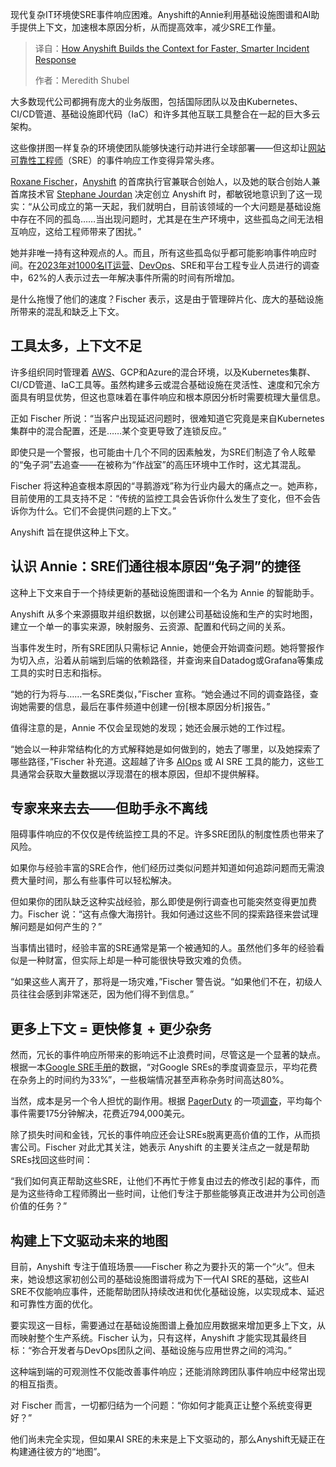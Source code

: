 <!--
title: Anyshift：构建上下文，加速智能事件响应
cover: https://cdn.thenewstack.io/media/2025/10/f9a162fb-anyshift.png
summary: 现代复杂IT环境使SRE事件响应困难。Anyshift的Annie利用基础设施图谱和AI助手提供上下文，加速根本原因分析，从而提高效率，减少SRE工作量。
-->

现代复杂IT环境使SRE事件响应困难。Anyshift的Annie利用基础设施图谱和AI助手提供上下文，加速根本原因分析，从而提高效率，减少SRE工作量。

> 译自：[How Anyshift Builds the Context for Faster, Smarter Incident Response](https://thenewstack.io/how-anyshift-builds-the-context-for-faster-smarter-incident-response/)
> 
> 作者：Meredith Shubel

大多数现代公司都拥有庞大的业务版图，包括国际团队以及由Kubernetes、CI/CD管道、基础设施即代码（IaC）和许多其他互联工具整合在一起的巨大多云架构。

这些像拼图一样复杂的环境使团队能够快速行动并进行全球部署——但这却让[网站可靠性工程师](https://thenewstack.io/practical-guidance-for-first-time-site-reliability-engineers/)（SRE）的事件响应工作变得异常头疼。

[Roxane Fischer](https://www.linkedin.com/in/roxane-fischer-92a52414b/)，[Anyshift](https://www.anyshift.io/sre-experts) 的首席执行官兼联合创始人，以及她的联合创始人兼首席技术官 [Stephane Jourdan](https://www.linkedin.com/in/stephanejourdan/) 决定创立 Anyshift 时，都敏锐地意识到了这一现实：“从公司成立的第一天起，我们就明白，目前该领域的一个大问题是基础设施中存在不同的孤岛……当出现问题时，尤其是在生产环境中，这些孤岛之间无法相互响应，这给工程师带来了困扰。”

她并非唯一持有这种观点的人。而且，所有这些孤岛似乎都可能影响事件响应时间。在[2023年对1000名IT运营](https://devops.com/it-service-incidents-are-becoming-more-frequent-survey-says/?utm_source=chatgpt.com)、[DevOps](https://thenewstack.io/multipass-fast-scriptable-ubuntu-vms-for-modern-devops/)、SRE和平台工程专业人员进行的调查中，62%的人表示过去一年解决事件所需的时间有所增加。

是什么拖慢了他们的速度？Fischer 表示，这是由于管理碎片化、庞大的基础设施所带来的混乱和缺乏上下文。

## 工具太多，上下文不足

许多组织同时管理着 [AWS](https://aws.amazon.com/?utm_content=inline+mention)、GCP和Azure的混合环境，以及Kubernetes集群、CI/CD管道、IaC工具等。虽然构建多云或混合基础设施在灵活性、速度和冗余方面具有明显优势，但这也意味着在事件响应和根本原因分析时需要梳理大量信息。

正如 Fischer 所说：“当客户出现延迟问题时，很难知道它究竟是来自Kubernetes集群中的混合配置，还是……某个变更导致了连锁反应。”

即使只是一个警报，也可能由十几个不同的因素触发，为SRE们制造了令人眩晕的“兔子洞”去追查——在被称为“作战室”的高压环境中工作时，这尤其混乱。

Fischer 将这种追查根本原因的“寻鹅游戏”称为行业内最大的痛点之一。她声称，目前使用的工具支持不足：“传统的监控工具会告诉你什么发生了变化，但不会告诉你为什么。它们不会提供问题的上下文。”

Anyshift 旨在提供这种上下文。

## 认识 Annie：SRE们通往根本原因“兔子洞”的捷径

这种上下文来自于一个持续更新的基础设施图谱和一个名为 Annie 的智能助手。

Anyshift 从多个来源摄取并组织数据，以创建公司基础设施和生产的实时地图，建立一个单一的事实来源，映射服务、云资源、配置和代码之间的关系。

当事件发生时，所有SRE团队只需标记 Annie，她便会开始调查问题。她将警报作为切入点，沿着从前端到后端的依赖路径，并查询来自Datadog或Grafana等集成工具的实时日志和指标。

“她的行为将与……一名SRE类似，”Fischer 宣称。“她会通过不同的调查路径，查询她需要的信息，最后在事件频道中创建一份[根本原因分析]报告。”

值得注意的是，Annie 不仅会呈现她的发现；她还会展示她的工作过程。

“她会以一种非常结构化的方式解释她是如何做到的，她去了哪里，以及她探索了哪些路径，”Fischer 补充道。这超越了许多 [AIOps](https://thenewstack.io/sre-report-retrospectives-have-aiops-predictions-held-up/) 或 AI SRE 工具的能力，这些工具通常会获取大量数据以浮现潜在的根本原因，但却不提供解释。

## 专家来来去去——但助手永不离线

阻碍事件响应的不仅仅是传统监控工具的不足。许多SRE团队的制度性质也带来了风险。

如果你与经验丰富的SRE合作，他们经历过类似问题并知道如何追踪问题而无需浪费大量时间，那么有些事件可以轻松解决。

但如果你的团队缺乏这种实战经验，那么即使是例行调查也可能突然变得更加费力。Fischer 说：“这有点像大海捞针。我如何通过这些不同的探索路径来尝试理解问题是如何产生的？”

当事情出错时，经验丰富的SRE通常是第一个被通知的人。虽然他们多年的经验看似是一种财富，但实际上却是一种可能很快导致灾难的负债。

“如果这些人离开了，那将是一场灾难，”Fischer 警告说。“如果他们不在，初级人员往往会感到非常迷茫，因为他们得不到信息。”

## 更多上下文 = 更快修复 + 更少杂务

然而，冗长的事件响应所带来的影响远不止浪费时间，尽管这是一个显著的缺点。根据一本[Google SRE手册](https://sre.google/sre-book/eliminating-toil/#:~:text=Quarterly%20surveys%20of%20Google's%20SREs,to%20find%20satisfying%20engineering%20projects.)的数据，“对Google SREs的季度调查显示，平均花费在杂务上的时间约为33%”，一些极端情况甚至声称杂务时间高达80%。

当然，成本是另一个令人担忧的副作用。根据 [PagerDuty](https://www.pagerduty.com/?utm_content=inline+mention) 的一项[调查](https://www.pagerduty.com/newsroom/study-cost-of-incidents/?utm_source=chatgpt.com)，平均每个事件需要175分钟解决，花费近794,000美元。

除了损失时间和金钱，冗长的事件响应还会让SREs脱离更高价值的工作，从而损害公司。Fischer 对此尤其关注，她表示 Anyshift 的主要关注点之一就是帮助SREs找回这些时间：

“我们如何真正帮助这些SRE，让他们不再忙于修复由过去的修改引起的事件，而是为这些待命工程师腾出一些时间，让他们专注于那些能够真正改进并为公司创造价值的任务？”

## 构建上下文驱动未来的地图

目前，Anyshift 专注于值班场景——Fischer 称之为要扑灭的第一个“火”。但未来，她设想这家初创公司的基础设施图谱将成为下一代AI SRE的基础，这些AI SRE不仅能响应事件，还能帮助团队持续改进和优化基础设施，以实现成本、延迟和可靠性方面的优化。

要实现这一目标，需要通过在基础设施图谱上叠加应用数据来增加更多上下文，从而映射整个生产系统。Fischer 认为，只有这样，Anyshift 才能实现其最终目标：“弥合开发者与DevOps团队之间、基础设施与应用世界之间的鸿沟。”

这种端到端的可观测性不仅能改善事件响应；还能消除跨团队事件响应中经常出现的相互指责。

对 Fischer 而言，一切都归结为一个问题：“你如何才能真正让整个系统变得更好？”

他们尚未完全实现，但如果AI SRE的未来是上下文驱动的，那么Anyshift无疑正在构建通往彼方的“地图”。